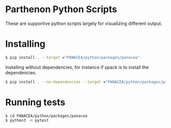 # Parthenon Python Scripts

These are supportive python scripts largely for visualizing different output.

# Installing

```bash
$ pip install . --target ="PANACEA/python/packages/panacea"
```

Installing without dependencies, for instance if spack is to install the
dependencies. 

```bash
$ pip install . --no-dependencies --target ="PANACEA/python/packages/panacea"
```

# Running tests

```bash
$ cd PANACEA/python/packages/panacea 
$ python3 -m pytest
```

